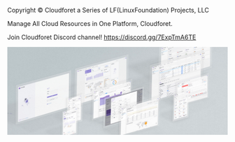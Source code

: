 Copyright © Cloudforet a Series of LF(LinuxFoundation) Projects, LLC

Manage All Cloud Resources in One Platform, Cloudforet.

Join Cloudforet Discord channel! <a href="https://discord.gg/7ExpTmA6TE" target="_blank">https://discord.gg/7ExpTmA6TE</a>

![title](./cloudforet3.png)
